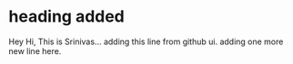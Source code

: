 # heading added 
Hey Hi,
This is Srinivas...
adding this line from github ui.
adding one more new line here.
